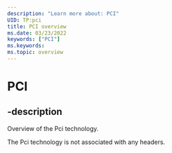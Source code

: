```yaml
---
description: "Learn more about: PCI"
UID: TP:pci
title: PCI overview
ms.date: 03/23/2022
keywords: ["PCI"]
ms.keywords: 
ms.topic: overview
---
```


# PCI

## -description

Overview of the Pci technology.

The Pci technology is not associated with any headers.
